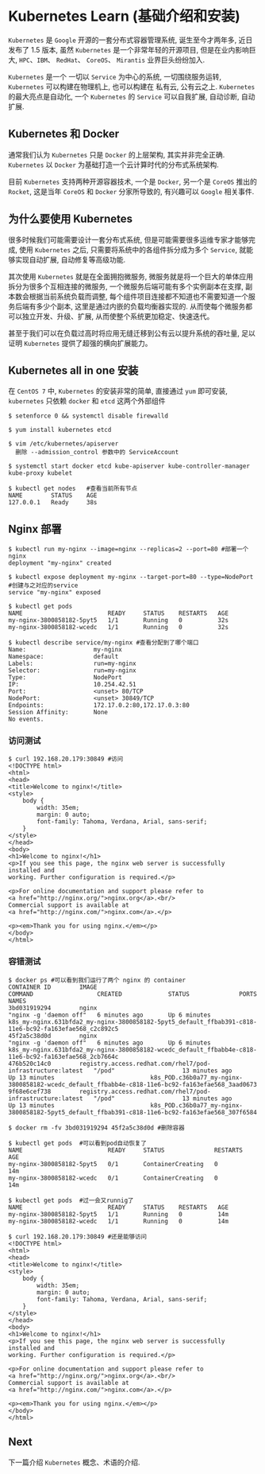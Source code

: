 # Kubernetes Learn (基础介绍和安装)


`Kubernetes` 是 `Google` 开源的一套分布式容器管理系统, 诞生至今才两年多, 近日发布了 1.5 版本, 虽然 `Kubernetes` 是一个非常年轻的开源项目, 但是在业内影响巨大, `HPC`、`IBM`、 `RedHat`、 `CoreOS`、 `Mirantis` 业界巨头纷纷加入.


`Kubernetes` 是一个 一切以 `Service` 为中心的系统, 一切围绕服务运转, `Kubernetes` 可以构建在物理机上, 也可以构建在 私有云, 公有云之上. `Kubernetes` 的最大亮点是自动化, 一个 `Kubernetes` 的 `Service` 可以自我扩展, 自动诊断, 自动扩展.


## Kubernetes 和 Docker

通常我们认为 `Kubernetes` 只是 `Docker` 的上层架构, 其实并非完全正确. `Kubernetes` 以 `Docker` 为基础打造一个云计算时代的分布式系统架构.

目前 `Kubernetes` 支持两种开源容器技术, 一个是 `Docker`, 另一个是 `CoreOS` 推出的 `Rocket`, 这是当年 `CoreOS` 和 `Docker` 分家所导致的, 有兴趣可以 `Google` 相关事件.


## 为什么要使用 Kubernetes

很多时候我们可能需要设计一套分布式系统, 但是可能需要很多运维专家才能够完成, 使用 `Kubernetes` 之后, 只需要将系统中的各组件拆分成为多个 `Service`, 就能够实现自动扩展, 自动修复等高级功能.

其次使用 `Kubernetes` 就是在全面拥抱微服务, 微服务就是将一个巨大的单体应用拆分为很多个互相连接的微服务, 一个微服务后端可能有多个实例副本在支撑, 副本数会根据当前系统负载而调整, 每个组件项目连接都不知道也不需要知道一个服务后端有多少个副本, 这里是通过内嵌的负载均衡器实现的. 从而使每个微服务都可以独立开发、升级、扩展, 从而使整个系统更加稳定、快速迭代。

甚至于我们可以在负载过高时将应用无缝迁移到公有云以提升系统的吞吐量, 足以证明 `Kubernetes` 提供了超强的横向扩展能力。


## Kubernetes all in one 安装

在 `CentOS 7` 中, `Kubernetes` 的安装非常的简单, 直接通过 `yum` 即可安装, `kubernetes` 只依赖 `docker` 和 `etcd` 这两个外部组件

```shellscript
$ setenforce 0 && systemctl disable firewalld

$ yum install kubernetes etcd

$ vim /etc/kubernetes/apiserver
  删除 --admission_control 参数中的 ServiceAccount

$ systemctl start docker etcd kube-apiserver kube-controller-manager kube-proxy kubelet

$ kubectl get nodes   #查看当前所有节点
NAME        STATUS    AGE
127.0.0.1   Ready     38s
```


## Nginx 部署

```
$ kubectl run my-nginx --image=nginx --replicas=2 --port=80 #部署一个 nginx
deployment "my-nginx" created

$ kubectl expose deployment my-nginx --target-port=80 --type=NodePort #创建与之对应的service
service "my-nginx" exposed
```

```
$ kubectl get pods
NAME                        READY     STATUS    RESTARTS   AGE
my-nginx-3800858182-5pyt5   1/1       Running   0          32s
my-nginx-3800858182-wcedc   1/1       Running   0          32s

$ kubectl describe service/my-nginx #查看分配到了哪个端口
Name:                   my-nginx
Namespace:              default
Labels:                 run=my-nginx
Selector:               run=my-nginx
Type:                   NodePort
IP:                     10.254.42.51
Port:                   <unset> 80/TCP
NodePort:               <unset> 30849/TCP
Endpoints:              172.17.0.2:80,172.17.0.3:80
Session Affinity:       None
No events.
```

### 访问测试

```
$ curl 192.168.20.179:30849 #访问
<!DOCTYPE html>
<html>
<head>
<title>Welcome to nginx!</title>
<style>
    body {
        width: 35em;
        margin: 0 auto;
        font-family: Tahoma, Verdana, Arial, sans-serif;
    }
</style>
</head>
<body>
<h1>Welcome to nginx!</h1>
<p>If you see this page, the nginx web server is successfully installed and
working. Further configuration is required.</p>

<p>For online documentation and support please refer to
<a href="http://nginx.org/">nginx.org</a>.<br/>
Commercial support is available at
<a href="http://nginx.com/">nginx.com</a>.</p>

<p><em>Thank you for using nginx.</em></p>
</body>
</html>
```

### 容错测试

```
$ docker ps #可以看到我们运行了两个 nginx 的 container
CONTAINER ID        IMAGE                                                        COMMAND                  CREATED             STATUS              PORTS               NAMES
3bd031919294        nginx                                                        "nginx -g 'daemon off"   6 minutes ago       Up 6 minutes                            k8s_my-nginx.631bfda2_my-nginx-3800858182-5pyt5_default_ffbab391-c818-11e6-bc92-fa163efae568_c2c892c5
45f2a5c38d0d        nginx                                                        "nginx -g 'daemon off"   6 minutes ago       Up 6 minutes                            k8s_my-nginx.631bfda2_my-nginx-3800858182-wcedc_default_ffbabb4e-c818-11e6-bc92-fa163efae568_2cb7664c
476b520c14c0        registry.access.redhat.com/rhel7/pod-infrastructure:latest   "/pod"                   13 minutes ago      Up 13 minutes                           k8s_POD.c36b0a77_my-nginx-3800858182-wcedc_default_ffbabb4e-c818-11e6-bc92-fa163efae568_3aad0673
9f68e6cef738        registry.access.redhat.com/rhel7/pod-infrastructure:latest   "/pod"                   13 minutes ago      Up 13 minutes                           k8s_POD.c36b0a77_my-nginx-3800858182-5pyt5_default_ffbab391-c818-11e6-bc92-fa163efae568_307f6584

$ docker rm -fv 3bd031919294 45f2a5c38d0d #删除容器

$ kubectl get pods  #可以看到pod自动恢复了
NAME                        READY     STATUS              RESTARTS   AGE
my-nginx-3800858182-5pyt5   0/1       ContainerCreating   0          14m
my-nginx-3800858182-wcedc   0/1       ContainerCreating   0          14m

$ kubectl get pods  #过一会又runnig了
NAME                        READY     STATUS    RESTARTS   AGE
my-nginx-3800858182-5pyt5   1/1       Running   0          14m
my-nginx-3800858182-wcedc   1/1       Running   0          14m

$ curl 192.168.20.179:30849 #还是能够访问
<!DOCTYPE html>
<html>
<head>
<title>Welcome to nginx!</title>
<style>
    body {
        width: 35em;
        margin: 0 auto;
        font-family: Tahoma, Verdana, Arial, sans-serif;
    }
</style>
</head>
<body>
<h1>Welcome to nginx!</h1>
<p>If you see this page, the nginx web server is successfully installed and
working. Further configuration is required.</p>

<p>For online documentation and support please refer to
<a href="http://nginx.org/">nginx.org</a>.<br/>
Commercial support is available at
<a href="http://nginx.com/">nginx.com</a>.</p>

<p><em>Thank you for using nginx.</em></p>
</body>
</html>
```

## Next

下一篇介绍 `Kubernetes` 概念、术语的介绍.
